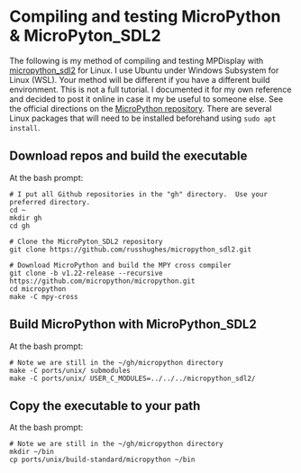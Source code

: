 Compiling and testing MicroPython & MicroPyton_SDL2
===================================================
The following is my method of compiling and testing MPDisplay with [micropython_sdl2](https://github.com/russhughes/micropython_sdl2) for Linux.  I use Ubuntu under Windows Subsystem for Linux (WSL).  Your method will be different if you have a different build environment.  This is not a full tutorial.  I documented it for my own reference and decided to post it online in case it my be useful to someone else.  See the official directions on the [MicroPython repository](https://github.com/micropython/micropython/tree/master/ports/esp32).  There are several Linux packages that will need to be installed beforehand using `sudo apt install`.  

Download repos and build the executable
---------------------------------------
At the bash prompt:
```
# I put all Github repositories in the "gh" directory.  Use your preferred directory.
cd ~
mkdir gh
cd gh

# Clone the MicroPyton_SDL2 repository
git clone https://github.com/russhughes/micropython_sdl2.git

# Download MicroPython and build the MPY cross compiler
git clone -b v1.22-release --recursive https://github.com/micropython/micropython.git
cd micropython
make -C mpy-cross
```

Build MicroPython with MicroPython_SDL2
---------------------------------------
At the bash prompt:
```
# Note we are still in the ~/gh/micropython directory
make -C ports/unix/ submodules
make -C ports/unix/ USER_C_MODULES=../../../micropython_sdl2/
```

Copy the executable to your path
--------------------------------
At the bash prompt:
```
# Note we are still in the ~/gh/micropython directory
mkdir ~/bin
cp ports/unix/build-standard/micropython ~/bin
```
